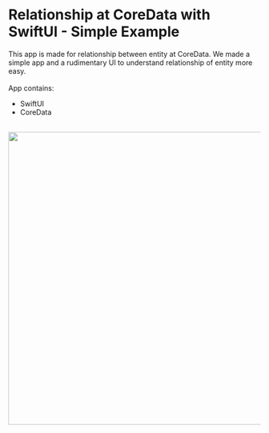 # Relationship at CoreData with SwiftUI - Simple Example
This app is made for relationship between entity at CoreData. We made a simple app and a rudimentary UI to understand relationship of entity more easy.
<br />
<br /> App contains:<br />
* SwiftUI<br/>
* CoreData<br/>
<br />
<img src="https://github.com/esatgozcu/SwiftUI-CoreData-Relationship-Example/assets/35576161/4fcfb5a1-ac42-4e3e-a00f-c9f5bd09418e" height="584"/>
